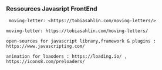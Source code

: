 ### Ressources Javasript FrontEnd

```
 moving-letter: <https://tobiasahlin.com/moving-letters/>
```

```
moving-letter: https://tobiasahlin.com/moving-letters/
```

```
open-sources for javascript library,framework & plugins : https://www.javascripting.com/
```

```
animation for loaoders : https://loading.io/ , 
https://icons8.com/preloaders/
```